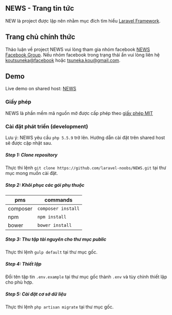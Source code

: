 ## NEWS - Trang tin tức
 NEW là project được lập nên nhằm mục đích tìm hiểu [Laravel Framework](http://laravel.com).
## Trang chủ chính thức
 Thảo luận về project NEWS vui lòng tham gia nhóm facebook [NEWS Facebook Group](https://www.facebook.com/groups/1000070060031803/). Nếu nhóm facebook trong trạng thái ẩn vui lòng liên hệ [koutsuneka@facebook](https://www.facebook.com/messages/koutsuneka) hoặc [tsuneka.kou@gmail.com](mailto:tsuneka.kou@gmail.com?Subject=NEWS%20Group%20Invitation).
## Demo
 Live demo on shared host: [NEWS](http://news.meongu.net)
### Giấy phép
 NEWS là phần mềm mã nguồn mở được cấp phép theo [giấy phép MIT](http://opensource.org/licenses/MIT)
### Cài đặt phát triển (development)
 Lưu ý: NEWS yêu cầu `php 5.5.9` trở lên. Hướng dẫn cài đặt trên shared host sẽ được cập nhật sau.
##### Step 1: Clone repository
 Thực thi lệnh `git clone https://github.com/laravel-noobs/NEWS.git` tại thư mục mong muốn cài đặt.
##### Step 2: Khôi phục các gói phụ thuộc
|    pms   |      commands      |
|----------|--------------------|
| composer | `composer install` |
| npm      | `npm install`      |
| bower    | `bower install`    |
##### Step 3: Thu tập tài nguyên cho thư mục public
 Thực thi lệnh `gulp default` tại thư mục gốc.
##### Step 4: Thiết lập
 Đổi tên tập tin `.env.example` tại thư mục gốc thành `.env` và tùy chỉnh thiết lập cho phù hợp.
##### Step 5: Cài đặt cơ sở dữ liệu
 Thực thi lệnh `php artisan migrate` tại thư mục gốc.
